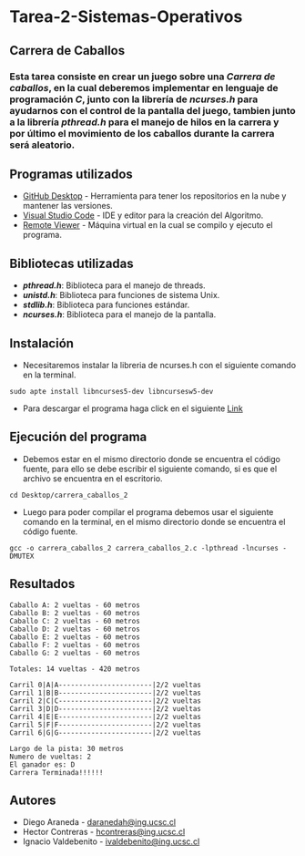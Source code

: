 # Tarea-2-Sistemas-Operativos
## Carrera de Caballos
### Esta tarea consiste en crear un juego sobre una ***Carrera de caballos***, en la cual deberemos implementar en lenguaje de programación ***C***, junto con la librería de ***ncurses.h*** para ayudarnos con el control de la pantalla del juego, tambien junto a la librería ***pthread.h*** para el manejo de hilos en la carrera y por último el movimiento de los caballos durante la carrera será aleatorio.

## Programas utilizados

* [GitHub Desktop](https://desktop.github.com/) - Herramienta para tener los repositorios en la nube y mantener las versiones.
* [Visual Studio Code](https://visualstudio.microsoft.com/es/) - IDE y editor para la creación del Algoritmo.
* [Remote Viewer]() - Máquina virtual en la cual se compilo y ejecuto el programa.

## Bibliotecas utilizadas

* ***pthread.h***: Biblioteca para el manejo de threads.
* ***unistd.h***: Biblioteca para funciones de sistema Unix.
* ***stdlib.h***: Biblioteca para funciones estándar.
* ***ncurses.h***: Biblioteca para el manejo de la pantalla.

## Instalación 

* Necesitaremos instalar la libreria de ncurses.h con el siguiente comando en la terminal.
```
sudo apte install libncurses5-dev libncursesw5-dev
```

* Para descargar el programa haga click en el siguiente [Link]()

## Ejecución del programa

* Debemos estar en el mismo directorio donde se encuentra el código fuente, para ello se debe escribir el siguiente comando, si es que el archivo se encuentra en el escritorio.
```
cd Desktop/carrera_caballos_2
```
* Luego para poder compilar el programa debemos usar el siguiente comando en la terminal, en el mismo directorio donde se encuentra el código fuente.
```
gcc -o carrera_caballos_2 carrera_caballos_2.c -lpthread -lncurses -DMUTEX
```
## Resultados
```
Caballo A: 2 vueltas - 60 metros
Caballo B: 2 vueltas - 60 metros
Caballo C: 2 vueltas - 60 metros
Caballo D: 2 vueltas - 60 metros
Caballo E: 2 vueltas - 60 metros
Caballo F: 2 vueltas - 60 metros
Caballo G: 2 vueltas - 60 metros

Totales: 14 vueltas - 420 metros

Carril 0|A|A-----------------------|2/2 vueltas
Carril 1|B|B-----------------------|2/2 vueltas
Carril 2|C|C-----------------------|2/2 vueltas
Carril 3|D|D-----------------------|2/2 vueltas
Carril 4|E|E-----------------------|2/2 vueltas
Carril 5|F|F-----------------------|2/2 vueltas
Carril 6|G|G-----------------------|2/2 vueltas

Largo de la pista: 30 metros
Numero de vueltas: 2
El ganador es: D
Carrera Terminada!!!!!!

```
## Autores
* Diego Araneda  - daranedah@ing.ucsc.cl
* Hector Contreras - hcontreras@ing.ucsc.cl
* Ignacio Valdebenito - ivaldebenito@ing.ucsc.cl
